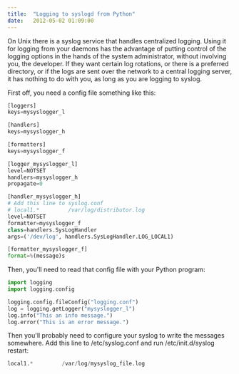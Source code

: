 ```yaml
---
title:  "Logging to syslogd from Python"
date:   2012-05-02 01:09:00
---
```


On Unix there is a syslog service that handles centralized logging. Using it
for logging from your daemons has the advantage of putting control of the
logging options in the hands of the system administrator, without involving
you, the developer. If they want certain log rotations, or there is a preferred
directory, or if the logs are sent over the network to a central logging
server, it has nothing to do with you, as long as you are logging to syslog.

First off, you need a config file something like this:

```python
[loggers]
keys=mysyslogger_l

[handlers]
keys=mysyslogger_h

[formatters]
keys=mysyslogger_f

[logger_mysyslogger_l]
level=NOTSET
handlers=mysyslogger_h
propagate=0

[handler_mysyslogger_h]
# Add this line to syslog.conf
# local1.*         /var/log/distributor.log
level=NOTSET
formatter=mysyslogger_f
class=handlers.SysLogHandler
args=('/dev/log', handlers.SysLogHandler.LOG_LOCAL1)

[formatter_mysyslogger_f]
format=%(message)s
```

Then, you'll need to read that config file with your Python program:

```python
import logging
import logging.config

logging.config.fileConfig("logging.conf")
log = logging.getLogger("mysyslogger_l")
log.info("This an info message.")
log.error("This is an error message.")
```

Then you'll probably need to configure your syslog to write the messages somewhere. Add this line to /etc/syslog.conf and run /etc/init.d/syslog restart:

```python
local1.*         /var/log/mysyslog_file.log
```
